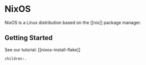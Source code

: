 # NixOS

NixOS is a Linux distribution based on the [[nix]] package manager. 

## Getting Started

See our tutorial: [[nixos-install-flake]]

```query
children:.
```